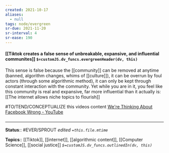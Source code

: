 ```yaml
---
created: 2021-10-17
aliases:
  - null
tags: node/evergreen
sr-due: 2021-11-20
sr-interval: 4
sr-ease: 190
---
```


#### [[Tiktok creates a false sense of unbreakable, expansive, and influential communites]] `$=customJS.dv_funcs.evergreenHeader(dv, this)`

This sense is false because the [[community]] can be removed at anytime (banned, algorithm changes, whims of [[culture]]), it can be overrun by foul actors (through some algorithmic method), it can only be kept through constant interaction with the community. Yet while you are in it, you feel like this community is real and expansive, far more influential than it actually is: [[The internet allows niche topics to flourish]] 

#TO/TEND/CONCEPTUALIZE this videos content [We're Thinking About Facebook Wrong - YouTube](https://www.youtube.com/watch?v=EJtNmd1kV44)

### <hr class="footnote"/>

**Status**:: #EVER/SPROUT 
*edited `=this.file.mtime`*

**Topics**:: [[Tiktok]], [[internet]], [[algorithmic content]], [[Computer Science]], [[social justice]]
*`$=customJS.dv_funcs.outlinedIn(dv, this)`*
